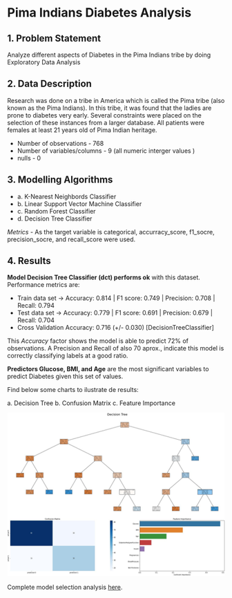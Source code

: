 # Pima Indians Diabetes Analysis

## 1. Problem Statement

Analyze different aspects of Diabetes in the Pima Indians tribe by doing Exploratory Data Analysis

## 2. Data Description

Research was done on a tribe in America which is called the Pima tribe (also known as the Pima Indians). In this tribe, it was found that the ladies are prone to diabetes very early. Several constraints were placed on the selection of these instances from a larger database. All patients were females at least 21 years old of Pima Indian heritage. 

* Number of observations  - 768
* Number of variables/columns - 9 (all numeric interger values )
* nulls - 0

## 3. Modelling Algorithms

  - a. K-Nearest Neighbords Classifier
  - b. Linear Support Vector Machine Classifier
  - c. Random Forest Classifier
  - d. Decision Tree Classifier

*Metrics* - As the target variable is categorical, accurracy_score, f1_socre, precision_socre, and recall_score were used.

## 4. Results

**Model Decision Tree Classifier (dct) performs ok** with this dataset. Performance metrics are:

* Train data set ->  Accuracy: 0.814   |   F1 score: 0.749    |    Precision: 0.708    |   Recall: 0.794
* Test data set  ->  Accuracy: 0.779   |   F1 score: 0.691    |    Precision: 0.679    |   Recall: 0.704
* Cross Validation Accuracy: 0.716 (+/- 0.030) [DecisionTreeClassifier]

This *Accuracy* factor shows the model is able to predict 72% of observations. A Precision and Recall of also 70 aprox., indicate this model is correctly classifying labels at a good ratio.

**Predictors Glucose, BMI, and Age** are the most significant variables to predict Diabetes given this set of values.

Find below some charts to ilustrate de results:

a. Decision Tree 
b. Confusion Matrix
c. Feature Importance

![Summary Charts](https://github.com/giomvp/AcademicProjects/blob/72ce0121c2dad1dba1d4c21e33062bff88053a3a/PimaIndiansDiabetesAnalysis/imgs/summary_plt.jpg)

Complete model selection analysis [here](https://github.com/giomvp/AcademicProjects/blob/d892ed547535eb5c82f62663fe59492280278b65/BostonHousesPricePrediction/BostonHousePricePrediction.ipynb).
